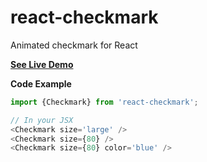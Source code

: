 # react-checkmark
Animated checkmark for React

[**See Live Demo**](http://mmjd.com/github/react-checkmark/)

**Code Example**
```javascript
import {Checkmark} from 'react-checkmark';

// In your JSX
<Checkmark size='large' />
<Checkmark size={80} />
<Checkmark size={80} color='blue' />
```
